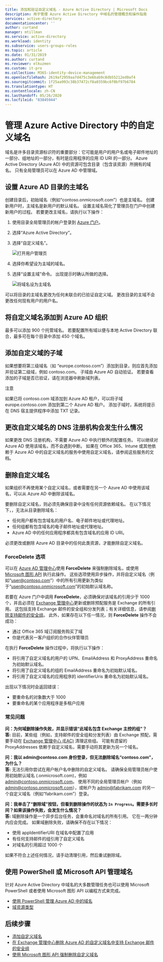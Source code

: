 ```yaml
---
title: 添加和验证自定义域名 - Azure Active Directory | Microsoft Docs
description: 用于管理 Azure Active Directory 中域名的管理概念和操作指南
services: active-directory
documentationcenter: ''
author: curtand
manager: mtillman
ms.service: active-directory
ms.workload: identity
ms.subservice: users-groups-roles
ms.topic: article
ms.date: 01/31/2019
ms.author: curtand
ms.reviewer: elkuzmen
ms.custom: it-pro
ms.collection: M365-identity-device-management
ms.openlocfilehash: 2619af2959aa7d475c3e6bab9c8db55212ed0af4
ms.sourcegitcommit: 1f25aa993c38b37472cf8a0359bc6f0bf97b6784
ms.translationtype: HT
ms.contentlocale: zh-CN
ms.lasthandoff: 05/26/2020
ms.locfileid: "83845944"
---
```

# <a name="managing-custom-domain-names-in-your-azure-active-directory"></a>管理 Azure Active Directory 中的自定义域名

域名是许多目录资源标识符的重要部分：它可能是用户的用户名或电子邮件地址的一部分、组地址的一部分，有时是应用程序的应用 ID URI 的一部分。 Azure Active Directory (Azure AD) 中的资源可包含目录（包含该资源）所拥有的域名。 只有全局管理员可以在 Azure AD 中管理域。

## <a name="set-the-primary-domain-name-for-your-azure-ad-directory"></a>设置 Azure AD 目录的主域名

创建目录后，初始域名（例如“contoso.onmicrosoft.com”）也是主域名。 创建新用户时，主域名是新用户的默认域名。 设置主域名简化了管理员在门户中创建新用户的过程。 若要更改主域名，请执行以下操作：

1. 使用目录全局管理员的帐户登录到 [Azure 门户](https://portal.azure.com)。
2. 选择“Azure Active Directory”。
3. 选择“自定义域名”。
  
   ![打开用户管理页](./media/domains-manage/add-custom-domain.png)
4. 选择你希望设为主域的域名。
5. 选择“设置主域”命令。 出现提示时确认所做的选择。
  
   ![将域名设为主域名](./media/domains-manage/make-primary-domain.png)

可以将目录的主域名更改为任何未联合的已验证自定义域。 更改目录的主域不会更改任何现有用户的用户名。

## <a name="add-custom-domain-names-to-your-azure-ad-organization"></a>将自定义域名添加到 Azure AD 组织

最多可以添加 900 个托管域名。 若要配置所有域以便与本地 Active Directory 联合，最多可在每个目录中添加 450 个域名。

## <a name="add-subdomains-of-a-custom-domain"></a>添加自定义域的子域

如果想要将第三级域名（如 “europe.contoso.com”）添加到目录，则应首先添加并验证第二级域，例如 contoso.com。 子域由 Azure AD 自动验证。 若要查看添加的子域是否已验证，请在浏览器中刷新域列表。

注意

如果已将 contoso.com 域添加到 Azure AD 租户，可以将子域 europe.contoso.com 添加到第二个 Azure AD 租户。 添加子域时，系统将提示在 DNS 宿主提供程序中添加 TXT 记录。

## <a name="what-to-do-if-you-change-the-dns-registrar-for-your-custom-domain-name"></a>更改自定义域名的 DNS 注册机构会发生什么情况

如果更改 DNS 注册机构，不需要 Azure AD 中执行额外的配置任务。 可以继续对 Azure AD 使用该域名，而不会遇到中断。 如果在 Office 365、Intune 或其他依赖于 Azure AD 中的自定义域名的服务中使用自定义域名，请参阅这些服务的文档。

## <a name="delete-a-custom-domain-name"></a>删除自定义域名

如果组织不再使用某个自定义域名，或者需要在另一个 Azure AD 中使用该域名，可以从 Azure AD 中删除该域名。

要删除自定义域名，则必须先确保目录中没有任何资源依赖域名。 在以下情况下，，无法从目录删除域名：

* 任何用户都有包含域名的用户名、电子邮件地址或代理地址。
* 任何组都有包含域名的电子邮件地址或代理地址。
* Azure AD 中的任何应用程序都具有包含域名的应用 ID URI。

必须更改或删除 Azure AD 目录中的任何此类资源，才能删除自定义域名。

### <a name="forcedelete-option"></a>ForceDelete 选项

可以在 [Azure AD 管理中心](https://aad.portal.azure.com)使用 **ForceDelete** 来强制删除域名，或使用 [Microsoft 图形 API](https://docs.microsoft.com/graph/api/domain-forcedelete?view=graph-rest-beta) 执行此操作。 这些选项使用异步操作，并将自定义域名（例如“user@contoso.com”）中的所有引用更新为类似于“user@contoso.onmicrosoft.com”的初始默认域名称。 

若要在 Azure 门户中调用 **ForceDelete**，必须确保对该域名的引用少于 1000 个，并且必须在 [Exchange 管理中心](https://outlook.office365.com/ecp/)更新或删除预配服务是 Exchange 的所有引用。 这包括支持 Exchange 邮件的安全组和分发列表；有关详细信息，请参阅[删除支持邮件的安全组](https://technet.microsoft.com/library/bb123521(v=exchg.160).aspx#Remove%20mail-enabled%20security%20groups)。 此外，如果存在以下任一情况，则 **ForceDelete** 操作不会成功：

* 通过 Office 365 域订阅服务购买了域
* 你是代表另一客户组织的合作伙伴管理员

在执行 **ForceDelete** 操作过程中，将执行以下操作：

* 将引用了自定义域名的用户的 UPN、EmailAddress 和 ProxyAddress 重命名为初始默认域名。
* 将引用了自定义域名的组的 EmailAddress 重命名为初始默认域名。
* 将引用了自定义域名的应用程序的 identifierUris 重命名为初始默认域名。

出现以下情况时会返回错误：

* 要重命名的对象数大于 1000
* 要重命名的某个应用程序是多租户应用

### <a name="frequently-asked-questions"></a>常见问题

**问：为何域删除操作失败，并显示错误“此域名包含 Exchange 主控的组”？** <br>
**答:** 目前，某些组（例如，支持邮件的安全组和分发列表）由 Exchange 预配，需要手动在 [Exchange 管理中心 (EAC)](https://outlook.office365.com/ecp/) 清理这些组。 可能有遗留的 ProxyAddresses 依赖于自定义域名，需要手动将其更新为另一个域名。 

**问：我以 admin\@contoso.com 身份登录，但无法删除域名“contoso.com”，为什么？**<br>
**答:** 无法引用你尝试在用户帐户名中删除的自定义域名。 请确保全局管理员帐户使用初始默认域名 (.onmicrosoft.com)，例如 admin@contoso.onmicrosoft.com。 使用不同的全局管理员帐户（例如 admin@contoso.onmicrosoft.com），或帐户为 admin@fabrikam.com 的另一个自定义域名（例如“fabrikam.com”）登录。

**问：我单击了“删除域”按钮，但看到删除操作的状态为 `In Progress`。需要多长时间？如果该操作失败，会发生什么情况？**<br>
**答:** 域删除操作是一个异步后台任务，会重命名对域名的所有引用。 它在一两分钟内应会完成。 如果域删除失败，请确保不存在以下情况：

* 使用 appIdentifierURI 在域名中配置了应用
* 有任何支持邮件的组引用了自定义域名
* 对域名的引用超过 1000 个

如果不符合上述任何情况，请手动清理引用，然后重试删除域。

## <a name="use-powershell-or-the-microsoft-graph-api-to-manage-domain-names"></a>使用 PowerShell 或 Microsoft API 管理域名

针对 Azure Active Directory 中域名的大多数管理任务也可以使用 Microsoft PowerShell 或者使用 Microsoft 图形 API 以编程方式来完成。

* [使用 PowerShell 管理 Azure AD 中的域名](https://docs.microsoft.com/powershell/module/azuread/?view=azureadps-2.0#domains)
* [域资源类型](https://docs.microsoft.com/graph/api/resources/domain?view=graph-rest-1.0)

## <a name="next-steps"></a>后续步骤

* [添加自定义域名](/azure/active-directory/fundamentals/add-custom-domain?context=azure/active-directory/users-groups-roles/context/ugr-context)
* [在 Exchange 管理中心删除 Azure AD 的自定义域名中支持 Exchange 邮件的安全组](https://technet.microsoft.com/library/bb123521(v=exchg.160).aspx#Remove%20mail-enabled%20security%20groups)
* [使用 Microsoft 图形 API 强制删除自定义域名](https://docs.microsoft.com/graph/api/domain-forcedelete?view=graph-rest-beta)
